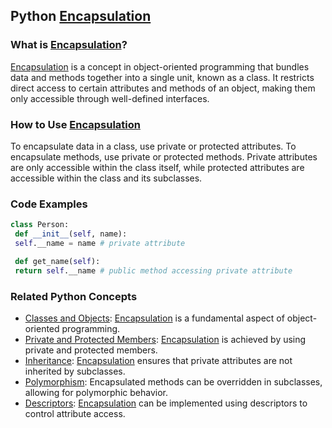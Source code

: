 ## Python [Encapsulation](./../encapsulation/)

### What is [Encapsulation](./../encapsulation/)?
 [Encapsulation](./../encapsulation/) is a concept in object-oriented programming that bundles data and methods together into a single unit, known as a class. It restricts direct access to certain attributes and methods of an object, making them only accessible through well-defined interfaces.

### How to Use [Encapsulation](./../encapsulation/)
To encapsulate data in a class, use private or protected attributes. To encapsulate methods, use private or protected methods. Private attributes are only accessible within the class itself, while protected attributes are accessible within the class and its subclasses.

### Code Examples
```python
class Person:
 def __init__(self, name):
 self.__name = name # private attribute

 def get_name(self):
 return self.__name # public method accessing private attribute
```

### Related Python Concepts
- [Classes and Objects](./../classes-and-objects/): [Encapsulation](./../encapsulation/) is a fundamental aspect of object-oriented programming.
- [Private and Protected Members](./../private-and-protected-members/): [Encapsulation](./../encapsulation/) is achieved by using private and protected members.
- [Inheritance](./../inheritance/): [Encapsulation](./../encapsulation/) ensures that private attributes are not inherited by subclasses.
- [Polymorphism](./../polymorphism/): Encapsulated methods can be overridden in subclasses, allowing for polymorphic behavior.
- [Descriptors](./../descriptors/): [Encapsulation](./../encapsulation/) can be implemented using descriptors to control attribute access.